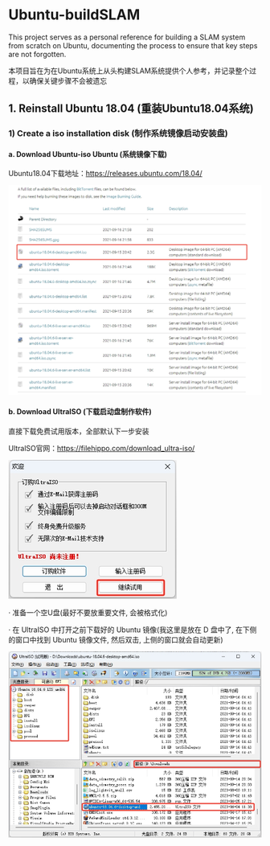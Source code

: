 # Ubuntu-buildSLAM

This project serves as a personal reference for building a SLAM system from scratch on Ubuntu, documenting the process to ensure that key steps are not forgotten.

本项目旨在为在Ubuntu系统上从头构建SLAM系统提供个人参考，并记录整个过程，以确保关键步骤不会被遗忘

## 1. Reinstall Ubuntu 18.04 (重装Ubuntu18.04系统)

### 1)  Create a iso installation disk (制作系统镜像启动安装盘)

#### a. Download Ubuntu-iso Ubuntu (系统镜像下载)

Ubuntu18.04下载地址：https://releases.ubuntu.com/18.04/

![Ubuntu18.04](/Screenshot/Ubuntu18.04iso.png)

#### b. Download UltraISO (下载启动盘制作软件)

直接下载免费试用版本，全部默认下一步安装

UltralSO官网：https://filehippo.com/download_ultra-iso/

![UltraISO](/Screenshot/UltraISO.png)

· 准备一个空U盘(最好不要放重要文件, 会被格式化)

· 在 UltraISO 中打开之前下载好的 Ubuntu 镜像(我这里是放在 D 盘中了, 在下侧的窗口中找到 Ubuntu 镜像文件, 然后双击, 上侧的窗口就会自动更新)

![MakeInstaller](/Screenshot/MakeInstaller.png)

